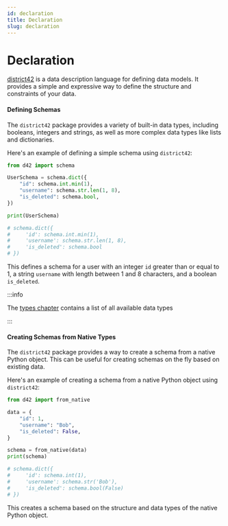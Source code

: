 ```yaml
---
id: declaration
title: Declaration
slug: declaration
---
```

# Declaration

[district42](https://pypi.org/project/district42/) is a data description language for defining data models. It provides a simple and expressive way to define the structure and constraints of your data.

#### Defining Schemas

The `district42` package provides a variety of built-in data types, including booleans, integers and strings, as well as more complex data types like lists and dictionaries.

Here's an example of defining a simple schema using `district42`:

```python
from d42 import schema

UserSchema = schema.dict({
    "id": schema.int.min(1),
    "username": schema.str.len(1, 8),
    "is_deleted": schema.bool,
})

print(UserSchema)

# schema.dict({
#     'id': schema.int.min(1),
#     'username': schema.str.len(1, 8),
#     'is_deleted': schema.bool
# })
```

This defines a schema for a user with an integer `id` greater than or equal to 1, a string `username` with length between 1 and 8 characters, and a boolean `is_deleted`.

:::info

The [types chapter](/docs/types) contains a list of all available data types

:::

#### Creating Schemas from Native Types

The `district42` package provides a way to create a schema from a native Python object. This can be useful for creating schemas on the fly based on existing data.

Here's an example of creating a schema from a native Python object using `district42`:

```python
from d42 import from_native

data = {
    "id": 1,
    "username": "Bob",
    "is_deleted": False,
}

schema = from_native(data)
print(schema)

# schema.dict({
#     'id': schema.int(1),
#     'username': schema.str('Bob'),
#     'is_deleted': schema.bool(False)
# })
```

This creates a schema based on the structure and data types of the native Python object.
